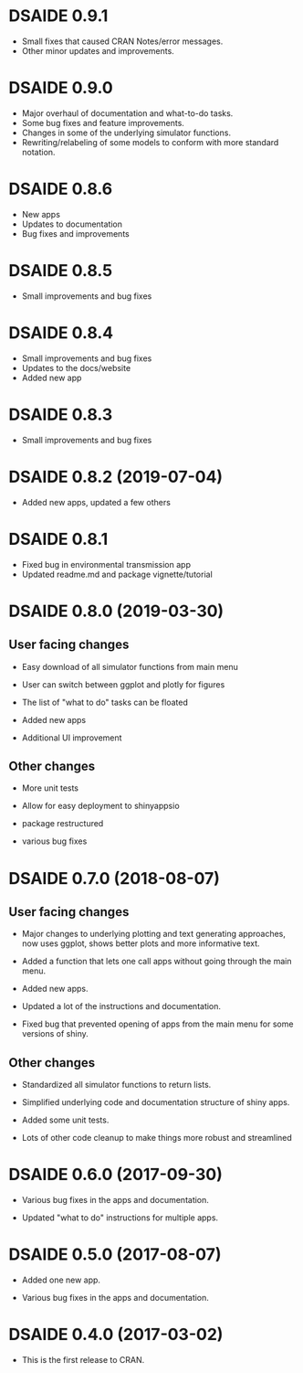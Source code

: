 # DSAIDE 0.9.1

* Small fixes that caused CRAN Notes/error messages.
* Other minor updates and improvements.

# DSAIDE 0.9.0

* Major overhaul of documentation and what-to-do tasks. 
* Some bug fixes and feature improvements.
* Changes in some of the underlying simulator functions.
* Rewriting/relabeling of some models to conform with more standard notation.

# DSAIDE 0.8.6

* New apps
* Updates to documentation
* Bug fixes and improvements

# DSAIDE 0.8.5

* Small improvements and bug fixes

# DSAIDE 0.8.4

* Small improvements and bug fixes
* Updates to the docs/website
* Added new app

# DSAIDE 0.8.3

* Small improvements and bug fixes

# DSAIDE 0.8.2 (2019-07-04)

* Added new apps, updated a few others

# DSAIDE 0.8.1

* Fixed bug in environmental transmission app 
* Updated readme.md and package vignette/tutorial

# DSAIDE 0.8.0 (2019-03-30)

## User facing changes

* Easy download of all simulator functions from main menu

* User can switch between ggplot and plotly for figures

* The list of "what to do" tasks can be floated

* Added new apps

* Additional UI improvement

## Other changes

* More unit tests

* Allow for easy deployment to shinyappsio

* package restructured

* various bug fixes


# DSAIDE 0.7.0 (2018-08-07)

## User facing changes

* Major changes to underlying plotting and text generating approaches, now uses ggplot, shows better plots and more informative text.

* Added a function that lets one call apps without going through the main menu.

* Added new apps.

* Updated a lot of the instructions and documentation.

* Fixed bug that prevented opening of apps from the main menu for some versions of shiny.

## Other changes

* Standardized all simulator functions to return lists.

* Simplified underlying code and documentation structure of shiny apps.

* Added some unit tests.

* Lots of other code cleanup to make things more robust and streamlined


# DSAIDE 0.6.0 (2017-09-30)

* Various bug fixes in the apps and documentation.

* Updated "what to do" instructions for multiple apps.

# DSAIDE 0.5.0 (2017-08-07)

* Added one new app.

* Various bug fixes in the apps and documentation.


# DSAIDE 0.4.0 (2017-03-02)

* This is the first release to CRAN.
